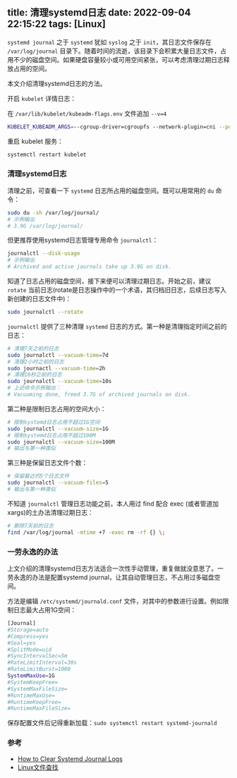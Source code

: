 title: 清理systemd日志
date: 2022-09-04 22:15:22
tags: [Linux]
---
`systemd journal` 之于 `systemd` 犹如 `syslog` 之于 `init`，其日志文件保存在 `/var/log/journal` 目录下。随着时间的流逝，该目录下会积累大量日志文件，占用不少的磁盘空间。如果硬盘容量较小或可用空间紧张，可以考虑清理过期日志释放占用的空间。

本文介绍清理systemd日志的方法。

<!-- more -->
开启 `kubelet` 详情日志：

在 `/var/lib/kubelet/kubeadm-flags.env`  文件追加 `--v=4`

```sh
KUBELET_KUBEADM_ARGS=--cgroup-driver=cgroupfs --network-plugin=cni --pod-infra-container-image=k8s.gcr.io/pause:3.1 --v=4
```

重启 kubelet 服务：

```sh
systemctl restart kubelet
```

### 清理systemd日志

清理之前，可查看一下 `systemd` 日志所占用的磁盘空间。既可以用常用的 `du` 命令：

```sh
sudo du -sh /var/log/journal/
# 示例输出
# 3.9G /var/log/journal/
```

但更推荐使用systemd日志管理专用命令 `journalctl`：

```sh
journalctl --disk-usage
# 示例输出
# Archived and active journals take up 3.9G on disk.
```

知道了日志占用的磁盘空间，接下来便可以清理过期日志。开始之前，建议 `rotate` 当前日志(rotate是日志操作中的一个术语，其归档旧日志，后续日志写入新创建的日志文件中)：

```sh
sudo journalctl --rotate
```

`journalctl` 提供了三种清理 `systemd` 日志的方式。第一种是清理指定时间之前的日志：

```sh
# 清理7天之前的日志
sudo journalctl --vacuum-time=7d
# 清理2小时之前的日志
sudo journactl --vacuum-time=2h
# 清理10秒之前的日志
sudo journalctl --vacuum-time=10s
# 上述命令示例输出：
# Vacuuming done, freed 3.7G of archived journals on disk.
```

第二种是限制日志占用的空间大小：

```sh
# 限制systemd日志占用不超过1G空间
sudo journalctl --vacuum-size=1G
# 限制systemd日志占用不超过100M
sudo journalctl --vacuum-size=100M
# 输出与第一种类似
```

第三种是保留日志文件个数：

```sh
# 保留最近的5个日志文件
sudo journalctl --vacuum-files=5
# 输出与第一种类似
```

不知道 `journalctl` 管理日志功能之前，本人用过 find 配合 exec (或者管道加xargs)的土办法清理过期日志：

```sh
# 删除7天前的日志
find /var/log/journal -mtime +7 -exec rm -rf {} \;
```

### 一劳永逸的办法

上文介绍的清理systemd日志方法适合一次性手动管理，重复做就没意思了。一劳永逸的办法是配置systemd journal，让其自动管理日志，不占用过多磁盘空间。

方法是编辑 `/etc/systemd/journald.conf` 文件，对其中的参数进行设置。例如限制日志最大占用1G空间：

```sh
[Journal]
#Storage=auto
#Compress=yes
#Seal=yes
#SplitMode=uid
#SyncIntervalSec=5m
#RateLimitInterval=30s
#RateLimitBurst=1000
SystemMaxUse=1G
#SystemKeepFree=
#SystemMaxFileSize=
#RuntimeMaxUse=
#RuntimeKeepFree=
#RuntimeMaxFileSize=
```

保存配置文件后记得重新加载：`sudo systemctl restart systemd-journald`

### 参考

- [How to Clear Systemd Journal Logs](https://linuxhandbook.com/clear-systemd-journal-logs/)
- [Linux文件查找](https://itlanyan.com/find-files-in-linux/)

